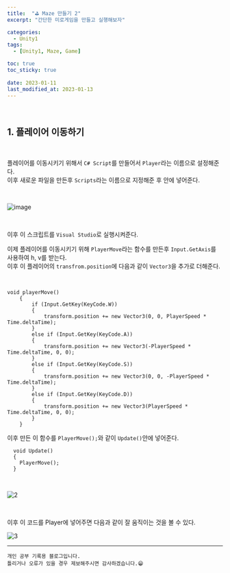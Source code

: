 ```yaml
---
title:  "⛳ Maze 만들기 2"
excerpt: "간단한 미로게임을 만들고 실행해보자"

categories:
  - Unity1
tags:
  - [Unity1, Maze, Game]

toc: true
toc_sticky: true
 
date: 2023-01-11
last_modified_at: 2023-01-13
---
```


<br>

## 1. 플레이어 이동하기

<br>

플레이어를 이동시키기 위해서 `C# Script`를 만들어서 `Player`라는 이름으로 설정해준다.  
이후 새로운 파일을 만든후 `Scripts`라는 이름으로 지정해준 후 안에 넣어준다.

<br>

![image](https://user-images.githubusercontent.com/37824506/212277902-54e07212-8ccc-4faa-b2fc-0755ac3206ec.png)

<br>

이후 이 스크립트를 `Visual Studio`로 실행시켜준다.  

이제 플레이어를 이동시키기 위해 `PlayerMove`라는 함수를 만든후 `Input.GetAxis`를 사용하여 h, v를 받는다.  
이후 이 플레이어의 `transfrom.position`에 다음과 같이 `Vector3`을 추가로 더해준다.

<br>

```
void playerMove()
    {
        if (Input.GetKey(KeyCode.W))
        {
            transform.position += new Vector3(0, 0, PlayerSpeed * Time.deltaTime);
        }
        else if (Input.GetKey(KeyCode.A))
        {
            transform.position += new Vector3(-PlayerSpeed * Time.deltaTime, 0, 0);
        }
        else if (Input.GetKey(KeyCode.S))
        {
            transform.position += new Vector3(0, 0, -PlayerSpeed * Time.deltaTime);
        }
        else if (Input.GetKey(KeyCode.D))
        {
            transform.position += new Vector3(PlayerSpeed * Time.deltaTime, 0, 0);
        }
    }
```

이후 만든 이 함수를 `PlayerMove();`와 같이 `Update()`안에 넣어준다.

```
  void Update()
  {
    PlayerMove();
  }
```
<br>

![2](https://user-images.githubusercontent.com/37824506/212282007-b9d734cf-be74-450f-b625-2d3fc3296152.gif)  


<br>

이후 이 코드를 Player에 넣어주면 다음과 같이 잘 움직이는 것을 볼 수 있다.  


![3](https://user-images.githubusercontent.com/37824506/212282815-6e40cfe9-b5c4-48a6-aca3-f1fc4a4be339.gif)

***
    개인 공부 기록용 블로그입니다.
    틀리거나 오류가 있을 경우 제보해주시면 감사하겠습니다.😁